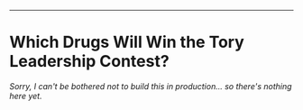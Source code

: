 ---

Which Drugs Will Win the Tory Leadership Contest?
=================================================

_Sorry, I can't be bothered not to build this in production... so there's nothing here yet._
